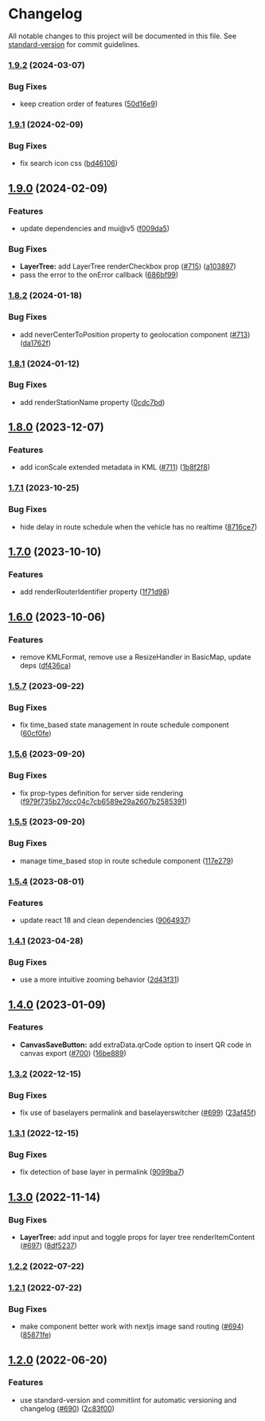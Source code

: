 # Changelog

All notable changes to this project will be documented in this file. See [standard-version](https://github.com/conventional-changelog/standard-version) for commit guidelines.

### [1.9.2](https://github.com/geops/react-spatial/compare/v1.9.1...v1.9.2) (2024-03-07)


### Bug Fixes

* keep creation order of features ([50d16e9](https://github.com/geops/react-spatial/commit/50d16e91e5e852b151355b376be7a661ac4e25ca))

### [1.9.1](https://github.com/geops/react-spatial/compare/v1.9.0...v1.9.1) (2024-02-09)


### Bug Fixes

* fix search icon css ([bd46106](https://github.com/geops/react-spatial/commit/bd461060100b4314a0f53f89c289d0f44e283397))

## [1.9.0](https://github.com/geops/react-spatial/compare/v1.8.2...v1.9.0) (2024-02-09)


### Features

* update dependencies and mui@v5 ([f009da5](https://github.com/geops/react-spatial/commit/f009da502220cf6e1c1d904ca1b753e5b70503d9))


### Bug Fixes

* **LayerTree:** add LayerTree renderCheckbox prop ([#715](https://github.com/geops/react-spatial/issues/715)) ([a103897](https://github.com/geops/react-spatial/commit/a1038970a9ed236cc6bb0c6a06c0509093c41c28))
* pass the error to the onError callback ([686bf99](https://github.com/geops/react-spatial/commit/686bf996af5120c2abc0a2ffdfd2892e48eff8eb))

### [1.8.2](https://github.com/geops/react-spatial/compare/v1.8.1...v1.8.2) (2024-01-18)


### Bug Fixes

* add neverCenterToPosition property to geolocation component ([#713](https://github.com/geops/react-spatial/issues/713)) ([da1762f](https://github.com/geops/react-spatial/commit/da1762f3df5179d4012840c6ff485387b6adf86f))

### [1.8.1](https://github.com/geops/react-spatial/compare/v1.8.0...v1.8.1) (2024-01-12)


### Bug Fixes

* add renderStationName property ([0cdc7bd](https://github.com/geops/react-spatial/commit/0cdc7bd6ca638d62e0635d996c85cd5f9cb9cf8e))

## [1.8.0](https://github.com/geops/react-spatial/compare/v1.7.1...v1.8.0) (2023-12-07)


### Features

* add iconScale extended metadata in KML ([#711](https://github.com/geops/react-spatial/issues/711)) ([1b8f2f8](https://github.com/geops/react-spatial/commit/1b8f2f81b6bf8a56d861b04f0c149c4ed25998c6))

### [1.7.1](https://github.com/geops/react-spatial/compare/v1.7.0...v1.7.1) (2023-10-25)


### Bug Fixes

* hide delay in route schedule when the vehicle has no realtime ([8716ce7](https://github.com/geops/react-spatial/commit/8716ce74c8a988639a06202c8b371b647e8d03ed))

## [1.7.0](https://github.com/geops/react-spatial/compare/v1.6.0...v1.7.0) (2023-10-10)


### Features

* add renderRouterIdentifier property ([1f71d98](https://github.com/geops/react-spatial/commit/1f71d98a9021b54ebceb468817a616c9a15f6f67))

## [1.6.0](https://github.com/geops/react-spatial/compare/v1.5.7...v1.6.0) (2023-10-06)


### Features

* remove KMLFormat, remove use a ResizeHandler in BasicMap, update deps ([df436ca](https://github.com/geops/react-spatial/commit/df436ca402fba629ceb611d0c6d1603c00d3b5ff))

### [1.5.7](https://github.com/geops/react-spatial/compare/v1.5.6...v1.5.7) (2023-09-22)


### Bug Fixes

* fix time_based state management in route schedule component ([60cf0fe](https://github.com/geops/react-spatial/commit/60cf0fe9673ccb2cad5ecae7271834e54c1e6c2a))

### [1.5.6](https://github.com/geops/react-spatial/compare/v1.5.5...v1.5.6) (2023-09-20)

### Bug Fixes

* fix prop-types definition for server side rendering ([f979f735b27dcc04c7cb6589e29a2607b2585391](https://github.com/geops/react-spatial/commit/f979f735b27dcc04c7cb6589e29a2607b2585391))
  

### [1.5.5](https://github.com/geops/react-spatial/compare/v1.5.4...v1.5.5) (2023-09-20)


### Bug Fixes

* manage time_based stop in route schedule component ([117e279](https://github.com/geops/react-spatial/commit/117e2798e99d17623cc62363eb1f1800a00c0145))

### [1.5.4](https://github.com/geops/react-spatial/compare/v1.5.3...v1.5.4) (2023-08-01)


### Features

* update react 18 and clean dependencies ([9064937](https://github.com/geops/react-spatial/commit/9064937aa975f072a84b0ad82e791e79ed129c8f))

### [1.4.1](https://github.com/geops/react-spatial/compare/v1.4.0...v1.4.1) (2023-04-28)


### Bug Fixes

* use a more intuitive zooming behavior ([2d43f31](https://github.com/geops/react-spatial/commit/2d43f3189096b2195e0b550e8fb2d9d994746a8a))

## [1.4.0](https://github.com/geops/react-spatial/compare/v1.3.2...v1.4.0) (2023-01-09)


### Features

* **CanvasSaveButton:** add extraData.qrCode option to insert QR code in canvas export  ([#700](https://github.com/geops/react-spatial/issues/700)) ([16be889](https://github.com/geops/react-spatial/commit/16be889d97682c2a2d21c2fa17d55cae205e09da))

### [1.3.2](https://github.com/geops/react-spatial/compare/v1.3.1...v1.3.2) (2022-12-15)


### Bug Fixes

* fix use of baselayers permalink and baselayerswitcher ([#699](https://github.com/geops/react-spatial/issues/699)) ([23af45f](https://github.com/geops/react-spatial/commit/23af45f5681cc50cfc4c60502b71c161a478fe71))

### [1.3.1](https://github.com/geops/react-spatial/compare/v1.3.1-beta.0...v1.3.1) (2022-12-15)


### Bug Fixes

* fix detection of base layer in permalink ([9099ba7](https://github.com/geops/react-spatial/commit/9099ba704d15c670e87f8cb9245f06f159078f3e))

## [1.3.0](https://github.com/geops/react-spatial/compare/v1.3.0-beta.1...v1.3.0) (2022-11-14)


### Bug Fixes

* **LayerTree:** add input and toggle props for layer tree renderItemContent ([#697](https://github.com/geops/react-spatial/issues/697)) ([8df5237](https://github.com/geops/react-spatial/commit/8df5237482373dc9c9de1ab9cfecefaf3472dcba))

### [1.2.2](https://github.com/geops/react-spatial/compare/v1.2.1...v1.2.2) (2022-07-22)

### [1.2.1](https://github.com/geops/react-spatial/compare/v1.2.0...v1.2.1) (2022-07-22)


### Bug Fixes

* make component better work with nextjs image sand routing ([#694](https://github.com/geops/react-spatial/issues/694)) ([85871fe](https://github.com/geops/react-spatial/commit/85871fe2201ecad0de76442bc9d77815bfe6db27))

## [1.2.0](https://github.com/geops/react-spatial/compare/v1.0.35...v1.2.0) (2022-06-20)


### Features

* use standard-version and commitlint for automatic versioning and changelog ([#690](https://github.com/geops/react-spatial/issues/690)) ([2c83f00](https://github.com/geops/react-spatial/commit/2c83f00c05f5b76b3f7e38978fb022d7cebfbcfc))

